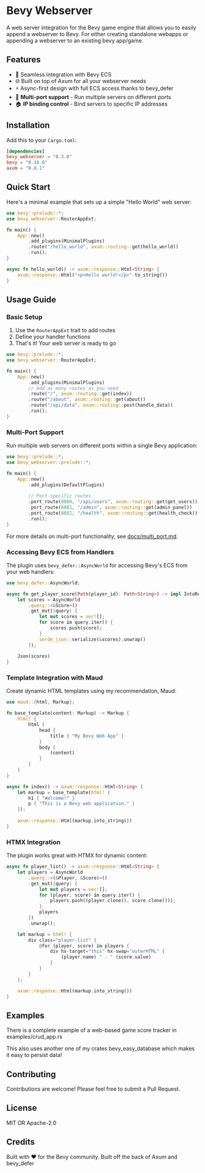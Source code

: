 # Bevy Webserver

A web server integration for the Bevy game engine that allows you to easily append a webserver to Bevy.
For either creating standalone webapps or appending a webserver to an existing bevy app/game.

## Features

- 🚀 Seamless integration with Bevy ECS
- 🌐 Built on top of Axum for all your webserver needs
- ⚡ Async-first design with full ECS access thanks to bevy_defer
- 🔧 **Multi-port support** - Run multiple servers on different ports
- 🏠 **IP binding control** - Bind servers to specific IP addresses

## Installation

Add this to your `Cargo.toml`:

```toml
[dependencies]
bevy_webserver = "0.3.0"
bevy = "0.16.0"
axum = "0.8.1"
```

## Quick Start

Here's a minimal example that sets up a simple "Hello World" web server:

```rust
use bevy::prelude::*;
use bevy_webserver::RouterAppExt;

fn main() {
    App::new()
        .add_plugins(MinimalPlugins)
        .route("/hello_world", axum::routing::get(hello_world))
        .run();
}

async fn hello_world() -> axum::response::Html<String> {
    axum::response::Html("<p>Hello world!</p>".to_string())
}
```

## Usage Guide

### Basic Setup

1. Use the `RouterAppExt` trait to add routes
2. Define your handler functions
3. That's it! Your web server is ready to go

```rust
use bevy::prelude::*;
use bevy_webserver::RouterAppExt;

fn main() {
    App::new()
        .add_plugins(MinimalPlugins)
        // Add as many routes as you need
        .route("/", axum::routing::get(index))
        .route("/about", axum::routing::get(about))
        .route("/api/data", axum::routing::post(handle_data))
        .run();
}
```

### Multi-Port Support

Run multiple web servers on different ports within a single Bevy application:

```rust
use bevy::prelude::*;
use bevy_webserver::prelude::*;

fn main() {
    App::new()
        .add_plugins(DefaultPlugins)
        
        // Port-specific routes
        .port_route(8080, "/api/users", axum::routing::get(get_users))
        .port_route(8081, "/admin", axum::routing::get(admin_panel))
        .port_route(8082, "/health", axum::routing::get(health_check))
        .run();
}
```

For more details on multi-port functionality, see [docs/multi_port.md](docs/multi_port.md).

### Accessing Bevy ECS from Handlers

The plugin uses `bevy_defer::AsyncWorld` for accessing Bevy's ECS from your web handlers:

```rust
use bevy_defer::AsyncWorld;

async fn get_player_score(Path(player_id): Path<String>) -> impl IntoResponse {
    let scores = AsyncWorld
        .query::<&Score>()
        .get_mut(|query| {
            let mut scores = vec![];
            for score in query.iter() {
                scores.push(score);
            }
            serde_json::serialize(&scores).unwrap()
        });
    
    Json(scores)
}
```

### Template Integration with Maud

Create dynamic HTML templates using my recommendation, Maud:

```rust
use maud::{html, Markup};

fn base_template(content: Markup) -> Markup {
    html! {
        html {
            head {
                title { "My Bevy Web App" }
            }
            body {
                (content)
            }
        }
    }
}

async fn index() -> axum::response::Html<String> {
    let markup = base_template(html! {
        h1 { "Welcome!" }
        p { "This is a Bevy web application." }
    });
    
    axum::response::Html(markup.into_string())
}
```

### HTMX Integration

The plugin works great with HTMX for dynamic content:

```rust
async fn player_list() -> axum::response::Html<String> {
    let players = AsyncWorld
        .query::<(&Player, &Score)>()
        .get_mut(|query| {
            let mut players = vec![];
            for (player, score) in query.iter() {
                players.push((player.clone(), score.clone()));
            }
            players
        })
        .unwrap();

    let markup = html! {
        div class="player-list" {
            @for (player, score) in players {
                div hx-target="this" hx-swap="outerHTML" {
                    (player.name) " - " (score.value)
                }
            }
        }
    };

    axum::response::Html(markup.into_string())
}
```

## Examples

There is a complete example of a web-based game score tracker in examples/crud_app.rs

This also uses another one of my crates bevy_easy_database which makes it easy to persist data!

## Contributing

Contributions are welcome! Please feel free to submit a Pull Request.

## License

MIT OR Apache-2.0

## Credits

Built with ❤️ for the Bevy community.
Built off the back of Axum and bevy_defer
